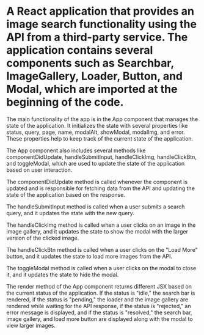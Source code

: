 # A React application that provides an image search functionality using the API from a third-party service. The application contains several components such as Searchbar, ImageGallery, Loader, Button, and Modal, which are imported at the beginning of the code.

The main functionality of the app is in the App component that manages the state of the application. It initializes the state with several properties like status, query, page, name, modalAlt, showModal, modalImg, and error. These properties help to keep track of the current state of the application.

The App component also includes several methods like componentDidUpdate, handleSubmitInput, handleClickImg, handleClickBtn, and toggleModal, which are used to update the state of the application based on user interaction.

The componentDidUpdate method is called whenever the component is updated and is responsible for fetching data from the API and updating the state of the application based on the response.

The handleSubmitInput method is called when a user submits a search query, and it updates the state with the new query.

The handleClickImg method is called when a user clicks on an image in the image gallery, and it updates the state to show the modal with the larger version of the clicked image.

The handleClickBtn method is called when a user clicks on the "Load More" button, and it updates the state to load more images from the API.

The toggleModal method is called when a user clicks on the modal to close it, and it updates the state to hide the modal.

The render method of the App component returns different JSX based on the current status of the application. If the status is "idle," the search bar is rendered, if the status is "pending," the loader and the image gallery are rendered while waiting for the API response, if the status is "rejected," an error message is displayed, and if the status is "resolved," the search bar, image gallery, and load more button are displayed along with the modal to view larger images.
